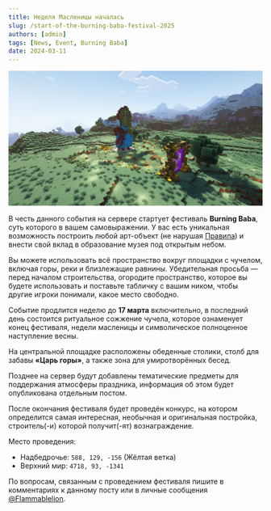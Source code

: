 ```yaml
---
title: Неделя Масленицы началась
slug: /start-of-the-burning-baba-festival-2025
authors: [admin]
tags: [News, Event, Burning Baba]
date: 2024-03-11
---
```


![Место проведения Burning Baba 2025](./img/mesto-provedeniya-berning-baba.jpg)

В честь данного события на сервере стартует фестиваль **Burning Baba**, суть которого в вашем самовыражении. У вас есть уникальная возможность построить любой арт-объект (не нарушая [Правила](/docs/rules)) и внести свой вклад в образование музея под открытым небом.

<!-- truncate -->

Вы можете использовать всё пространство вокруг площадки с чучелом, включая горы, реки и близлежащие равнины. Убедительная просьба — перед началом строительства, огородите пространство, которое вы будете использовать и поставьте табличку с вашим ником, чтобы другие игроки понимали, какое место свободно.

Событие продлится неделю до **17 марта** включительно, в последний день состоится ритуальное сожжение чучела, которое ознаменует конец фестиваля, недели масленицы и символическое полноценное наступление весны. 

На центральной площадке расположены обеденные столики, столб для забавы **«Царь горы»**, а также зона для умиротворённых бесед.

Позднее на сервер будут добавлены тематические предметы для поддержания атмосферы праздника, информация об этом будет опубликована отдельным постом.

После окончания фестиваля будет проведён конкурс, на котором определится самая интересная, необычная и оригинальная постройка, строитель(-и) которой получит(-ят) вознаграждение. 

Место проведения:
- Надбедрочье: `588, 129, -156` (Жёлтая ветка)
- Верхний мир: `4718, 93, -1341`

По вопросам, связанным с проведением фестиваля пишите в комментариях к данному посту или в личные сообщения [@Flammablelion](https://t.me/flammablelion).